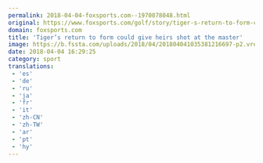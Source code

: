 ```yaml
---
permalink: 2018-04-04-foxsports.com--1970078048.html
original: https://www.foxsports.com/golf/story/tiger-s-return-to-form-could-give-heirs-shot-at-the-master-040418
domain: foxsports.com
title: 'Tiger’s return to form could give heirs shot at the master'
image: https://b.fssta.com/uploads/2018/04/201804041035381216697-p2.vresize.1200.630.high.49.jpeg
date: 2018-04-04 16:29:25
category: sport
translations: 
 - 'es'
 - 'de'
 - 'ru'
 - 'ja'
 - 'fr'
 - 'it'
 - 'zh-CN'
 - 'zh-TW'
 - 'ar'
 - 'pt'
 - 'hy'
---
```


